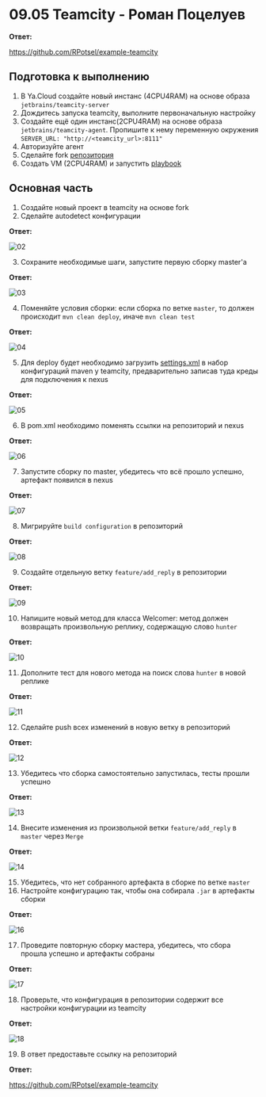 # 09.05 Teamcity - Роман Поцелуев

__Ответ:__

https://github.com/RPotsel/example-teamcity

## Подготовка к выполнению

1. В Ya.Cloud создайте новый инстанс (4CPU4RAM) на основе образа `jetbrains/teamcity-server`
2. Дождитесь запуска teamcity, выполните первоначальную настройку
3. Создайте ещё один инстанс(2CPU4RAM) на основе образа `jetbrains/teamcity-agent`. Пропишите к нему переменную окружения `SERVER_URL: "http://<teamcity_url>:8111"`
4. Авторизуйте агент
5. Сделайте fork [репозитория](https://github.com/aragastmatb/example-teamcity)
6. Создать VM (2CPU4RAM) и запустить [playbook](./infrastracture)

## Основная часть

1. Создайте новый проект в teamcity на основе fork
2. Сделайте autodetect конфигурации

__Ответ:__

![02](./img/09-05-02-autodetect.png)

3. Сохраните необходимые шаги, запустите первую сборку master'a

__Ответ:__

![03](./img/09-05-03-run.png)

4. Поменяйте условия сборки: если сборка по ветке `master`, то должен происходит `mvn clean deploy`, иначе `mvn clean test`

__Ответ:__

![04](./img/09-05-04-add_step.png)

5. Для deploy будет необходимо загрузить [settings.xml](./teamcity/settings.xml) в набор конфигураций maven у teamcity, предварительно записав туда креды для подключения к nexus

__Ответ:__

![05](./img/09-05-05-maven_settings.png)

6. В pom.xml необходимо поменять ссылки на репозиторий и nexus

__Ответ:__

![06](./img/09-05-06-change_pom.png)

7. Запустите сборку по master, убедитесь что всё прошло успешно, артефакт появился в nexus

__Ответ:__

![07](./img/09-05-07-nexus_repository.png)

8. Мигрируйте `build configuration` в репозиторий

__Ответ:__

![08](./img/09-05-08-versioned_settings.png)

9. Создайте отдельную ветку `feature/add_reply` в репозитории

__Ответ:__

![09](./img/09-05-09-create_branch.png)

10. Напишите новый метод для класса Welcomer: метод должен возвращать произвольную реплику, содержащую слово `hunter`

__Ответ:__

![10](./img/09-05-10-say_hunter.png)

11. Дополните тест для нового метода на поиск слова `hunter` в новой реплике

__Ответ:__

![11](./img/09-05-11-test_say_hunter.png)

12. Сделайте push всех изменений в новую ветку в репозиторий

__Ответ:__

![12](./img/09-05-12-changes.png)

13. Убедитесь что сборка самостоятельно запустилась, тесты прошли успешно

__Ответ:__

![13](./img/09-05-13-build_feature.png)

14. Внесите изменения из произвольной ветки `feature/add_reply` в `master` через `Merge`

__Ответ:__

![14](./img/09-05-14-merge.png)

15. Убедитесь, что нет собранного артефакта в сборке по ветке `master`
16. Настройте конфигурацию так, чтобы она собирала `.jar` в артефакты сборки

__Ответ:__

![16](./img/09-05-16-config_artifacts.png)

17. Проведите повторную сборку мастера, убедитесь, что сбора прошла успешно и артефакты собраны

__Ответ:__

![17](./img/09-05-17-build_artifacts.png)

18. Проверьте, что конфигурация в репозитории содержит все настройки конфигурации из teamcity

__Ответ:__

![18](./img/09-05-18-check_sync.png)

19. В ответ предоставьте ссылку на репозиторий

__Ответ:__

https://github.com/RPotsel/example-teamcity
